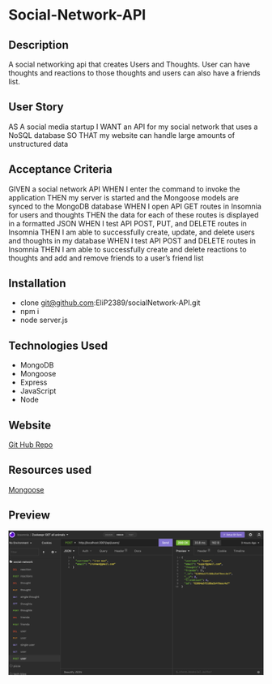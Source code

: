 # Social-Network-API

## Description
A social networking api that creates Users and Thoughts. User can have thoughts and reactions to those thoughts and users can also have a friends list.

## User Story
AS A social media startup
I WANT an API for my social network that uses a NoSQL database
SO THAT my website can handle large amounts of unstructured data

## Acceptance Criteria
GIVEN a social network API
WHEN I enter the command to invoke the application
THEN my server is started and the Mongoose models are synced to the MongoDB database
WHEN I open API GET routes in Insomnia for users and thoughts
THEN the data for each of these routes is displayed in a formatted JSON
WHEN I test API POST, PUT, and DELETE routes in Insomnia
THEN I am able to successfully create, update, and delete users and thoughts in my database
WHEN I test API POST and DELETE routes in Insomnia
THEN I am able to successfully create and delete reactions to thoughts and add and remove friends to a user’s friend list

## Installation
* clone git@github.com:EliP2389/socialNetwork-API.git
* npm i
* node server.js

## Technologies Used
* MongoDB
* Mongoose
* Express
* JavaScript
* Node

## Website
<a href="https://github.com/EliP2389/socialNetwork-API.git">Git Hub Repo<a>

## Resources used
<a href="https://mongoosejs.com/">Mongoose<a>

## Preview
<img src="./assets/images/social-img.png" alt="insomnia screenshot" />

